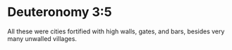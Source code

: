 # Deuteronomy 3:5

All these were cities fortified with high walls, gates, and bars, besides very many unwalled villages.
